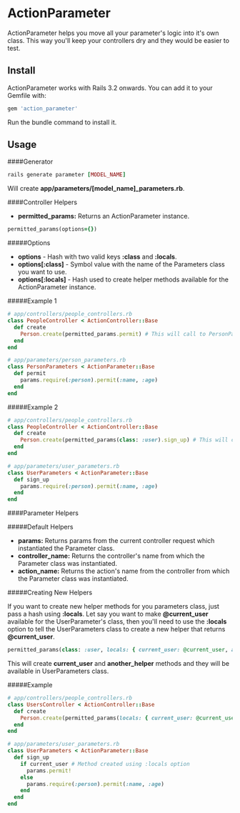 ActionParameter
===============

ActionParameter helps you move all your parameter's logic into it's own class. This way you'll keep your controllers dry and they would be easier to test.

Install
-------

ActionParameter works with Rails 3.2 onwards. You can add it to your Gemfile with:

```ruby
gem 'action_parameter'
```

Run the bundle command to install it.

Usage
-----

####Generator

```ruby
rails generate parameter [MODEL_NAME]
```
Will create **app/parameters/[model_name]_parameters.rb**.

####Controller Helpers

- **permitted_params:** Returns an ActionParameter instance.

```ruby
permitted_params(options={})
```

 #####Options

 * **options**          - Hash with two valid keys **:class** and **:locals**.
 * **options[:class]**  - Symbol value with the name of the Parameters class you want to use.
 * **options[:locals]** - Hash used to create helper methods available for the ActionParameter instance.

#####Example 1

```ruby
# app/controllers/people_controllers.rb
class PeopleController < ActionController::Base
  def create
    Person.create(permitted_params.permit) # This will call to PersonParameters' permit method
  end
end
```

```ruby
# app/parameters/person_parameters.rb
class PersonParameters < ActionParameter::Base
  def permit
    params.require(:person).permit(:name, :age)
  end
end
```

#####Example 2

```ruby
# app/controllers/people_controllers.rb
class PeopleController < ActionController::Base
  def create
    Person.create(permitted_params(class: :user).sign_up) # This will call to UserParameters' sign_up method
  end
end
```

```ruby
# app/parameters/user_parameters.rb
class UserParameters < ActionParameter::Base
  def sign_up
    params.require(:person).permit(:name, :age)
  end
end
```

####Parameter Helpers

#####Default Helpers

- **params:**          Returns params from the current controller request which instantiated the Parameter class.
- **controller_name:** Returns the controller's name from which the Parameter class was instantiated.
- **action_name:**     Returns the action's name from the controller from which the Parameter class was instantiated.

#####Creating New Helpers

If you want to create new helper methods for you parameters class, just pass a hash using **:locals**. Let say you want to make **@current_user** available for the UserParameter's class, then you'll need to use the **:locals** option to tell the UserParameters class to create a new helper that returns **@current_user**.

```ruby
permitted_params(class: :user, locals: { current_user: @current_user, another_helper: @value })
```
This will create **current_user** and **another_helper** methods and they will be available in UserParameters class.

#####Example

```ruby
# app/controllers/people_controllers.rb
class UsersController < ActionController::Base
  def create
    Person.create(permitted_params(locals: { current_user: @current_user }).sign_up) # This will call to UserParameters' sign_up method and will also create a helper method named 'current_user' which will return @current_user
  end
end
```

```ruby
# app/parameters/user_parameters.rb
class UserParameters < ActionParameter::Base
  def sign_up
    if current_user # Method created using :locals option
      params.permit!
    else
      params.require(:person).permit(:name, :age)
    end
  end
end
```
